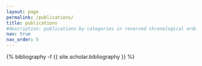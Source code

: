 ```yaml
---
layout: page
permalink: /publications/
title: publications
#description: publications by categories in reversed chronological order. generated by jekyll-scholar.
nav: true
nav_order: 5
---
```

<!-- _pages/publications.md -->
<div class="publications">

{% bibliography -f {{ site.scholar.bibliography }} %}

</div>
